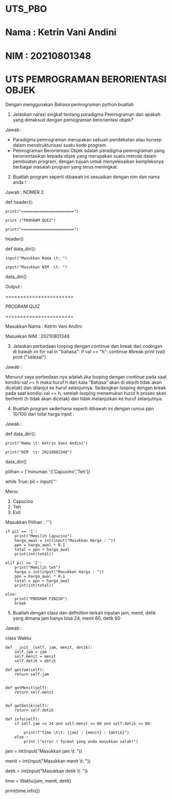 # UTS_PBO
# Nama	: Ketrin Vani Andini
# NIM	: 20210801348

# UTS PEMROGRAMAN BERORIENTASI OBJEK

Dengan menggunakan Bahasa pemrograman python buatlah
1.	Jelaskan narasi singkat tentang paradigma Pemrograman dan apakah yang dimaksud
dengan pemograman berorientasi objek?

  Jawab : 

-	Paradigma pemrograman merupakan sebuah pendekatan atau konsep dalam menstrukturisasi suatu kode program.
-	Pemrograman Berorientasi Objek adalah paradigma pemrograman yang berorientasikan kepada objek yang merupakan suatu metode dalam pembuatan program, dengan tujuan untuk menyelesaikan kompleksnya berbagai masalah program yang terus meningkat.

2.	Buatlah program seperti dibawah ini sesuaikan dengan nim dan nama anda !

Jawab :
NOMER 2

def header():

    print("=======================")
    
    print ("PROGRAM QUIZ")
    
    print("=======================")
    
header()



def data_diri():

    input("Masukkan Nama \t: ")
    
    input("Masukkan NIM  \t: ")
    

data_diri()

Output :

=======================

PROGRAM QUIZ

=======================

Masukkan Nama   : Ketrin Vani Andini

Masukkan NIM    : 20210801348



3.	Jelaskan perbedaan looping dengan continue dan break dari codingan di bawah ini 
for val in "bahasa": 
if val == "h": 
continue 
#break 
print (val)
print ("selesai")

  Jawab :

Menurut saya perbedaan nya adalah jika looping dengan continue pada saat kondisi val == h maka huruf h dari kata “Bahasa” akan di skip(h tidak akan dicetak) dan dilanjut ke huruf selanjutnya. Sedangkan looping dengan break pada saat kondisi val == h, setelah looping menemukan huruf h proses akan berhenti (h tidak akan dicetak) dan  tidak melanjutkan ke huruf selanjutnya.

4. Buatlah program sederhana seperti dibawah ini dengan rumus ppn 10/100 dari total harga input :

Jawab :

def data_diri():

    print("Nama \t: Ketrin Vani Andini")
    
    print("NIM  \t: 20210801348")
    

data_diri()


pilihan = {'minuman ':['Capucino','Teh']}

while True:
    pil = input('''

 Menu:
1. Capucino
2. Teh
3. Exit

Masukkan Pilihan : ''')

    if pil == '1':
        print("Memilih Capucino")
        harga_awal = int(input("Masukkan Harga : "))
        ppn = harga_awal * 0.1
        total = ppn + harga_awal
        print(int(total))
    
    elif pil == '2':
        print("Memilih teh")
        harga = int(input("Masukkan Harga : "))
        ppn = harga_awal * 0.1
        total = ppn + harga_awal
        print(int(total))

    else:
        print("PROGRAM FINISH")
        break
        
 5. Buatlah dengan class dan definition terkait inputan jam, menit, detik yang dimana jam hanya bisa 24, menit 60, detik 60

Jawab :

class Waktu:

    def __init__(self, jam, menit, detik):
        self.jam = jam
        self.menit = menit
        self.detik = detik
    
    def getJam(self):
        return self.jam

   
    def getMenit(self):
        return self.menit
    

    def getDetik(self):
        return self.detik
    
    def info(self):
        if self.jam <= 24 and self.menit <= 60 and self.detik <= 60:

            print(f"Time \t\t: {jam} : {menit} : {detik}")
        else :
            print ("error ! format yang anda masukkan salah!")
    
jam = int(input("Masukkan jam \t: "))

menit = int(input("Masukkan menit \t: "))

detik = int(input("Masukkan detik \t: "))

time = Waktu(jam, menit, detik)

print(time.info())

